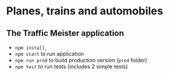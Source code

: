 # Planes, trains and automobiles

## The Traffic Meister application

- `npm install`,
- `npm start` to run application
- `npm run prod` to build production version (`prod` folder)
- `npm test` to run tests (includes 2 simple tests)

